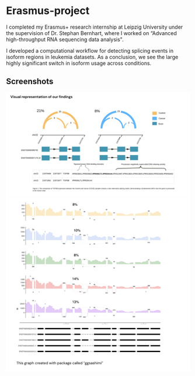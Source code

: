 
# Erasmus-project
 I completed my Erasmus+ research internship at Leipzig University under the supervision of Dr. Stephan Bernhart, where I worked on “Advanced high-throughput RNA sequencing data analysis".

I developed a computational workflow for detecting splicing events in isoform regions in leukemia datasets.
As a conclusion, we see the large highly significant switch in isoform usage across conditions. 

## Screenshots

![Screenshot 1](./representation_of_ourfindings.png)
![Screenshot 2](./ggsashimi-plot.png)


